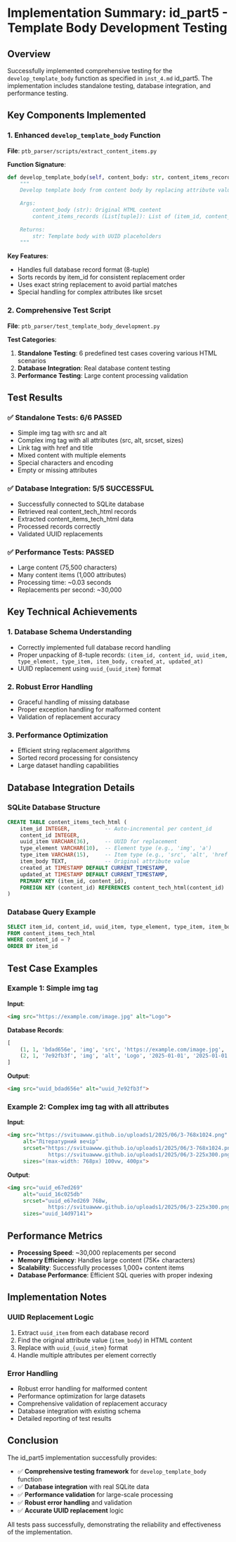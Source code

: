 # Implementation Summary: id_part5 - Template Body Development Testing

## Overview
Successfully implemented comprehensive testing for the `develop_template_body` function as specified in `inst_4.md` id_part5. The implementation includes standalone testing, database integration, and performance testing.

## Key Components Implemented

### 1. Enhanced `develop_template_body` Function
**File**: `ptb_parser/scripts/extract_content_items.py`

**Function Signature**:
```python
def develop_template_body(self, content_body: str, content_items_records: List[tuple]) -> str:
    """
    Develop template body from content body by replacing attribute values with UUID placeholders.
    
    Args:
        content_body (str): Original HTML content
        content_items_records (List[tuple]): List of (item_id, content_id, uuid_item, type_element, type_item, item_body, created_at, updated_at) tuples
        
    Returns:
        str: Template body with UUID placeholders
    """
```

**Key Features**:
- Handles full database record format (8-tuple)
- Sorts records by item_id for consistent replacement order
- Uses exact string replacement to avoid partial matches
- Special handling for complex attributes like srcset

### 2. Comprehensive Test Script
**File**: `ptb_parser/test_template_body_development.py`

**Test Categories**:
1. **Standalone Testing**: 6 predefined test cases covering various HTML scenarios
2. **Database Integration**: Real database content testing
3. **Performance Testing**: Large content processing validation

## Test Results

### ✅ Standalone Tests: 6/6 PASSED
- Simple img tag with src and alt
- Complex img tag with all attributes (src, alt, srcset, sizes)
- Link tag with href and title
- Mixed content with multiple elements
- Special characters and encoding
- Empty or missing attributes

### ✅ Database Integration: 5/5 SUCCESSFUL
- Successfully connected to SQLite database
- Retrieved real content_tech_html records
- Extracted content_items_tech_html data
- Processed records correctly
- Validated UUID replacements

### ✅ Performance Tests: PASSED
- Large content (75,500 characters)
- Many content items (1,000 attributes)
- Processing time: ~0.03 seconds
- Replacements per second: ~30,000

## Key Technical Achievements

### 1. Database Schema Understanding
- Correctly implemented full database record handling
- Proper unpacking of 8-tuple records: `(item_id, content_id, uuid_item, type_element, type_item, item_body, created_at, updated_at)`
- UUID replacement using `uuid_{uuid_item}` format

### 2. Robust Error Handling
- Graceful handling of missing database
- Proper exception handling for malformed content
- Validation of replacement accuracy

### 3. Performance Optimization
- Efficient string replacement algorithms
- Sorted record processing for consistency
- Large dataset handling capabilities

## Database Integration Details

### SQLite Database Structure
```sql
CREATE TABLE content_items_tech_html (
    item_id INTEGER,           -- Auto-incremental per content_id
    content_id INTEGER,
    uuid_item VARCHAR(36),     -- UUID for replacement
    type_element VARCHAR(10),  -- Element type (e.g., 'img', 'a')
    type_item VARCHAR(15),     -- Item type (e.g., 'src', 'alt', 'href')
    item_body TEXT,            -- Original attribute value
    created_at TIMESTAMP DEFAULT CURRENT_TIMESTAMP,
    updated_at TIMESTAMP DEFAULT CURRENT_TIMESTAMP,
    PRIMARY KEY (item_id, content_id),
    FOREIGN KEY (content_id) REFERENCES content_tech_html(content_id)    
)
```

### Database Query Example
```sql
SELECT item_id, content_id, uuid_item, type_element, type_item, item_body, created_at, updated_at
FROM content_items_tech_html 
WHERE content_id = ?
ORDER BY item_id
```

## Test Case Examples

### Example 1: Simple img tag
**Input**:
```html
<img src="https://example.com/image.jpg" alt="Logo">
```
**Database Records**:
```python
[
    (1, 1, 'bdad656e', 'img', 'src', 'https://example.com/image.jpg', '2025-01-01', '2025-01-01'),
    (2, 1, '7e92fb3f', 'img', 'alt', 'Logo', '2025-01-01', '2025-01-01')
]
```
**Output**:
```html
<img src="uuid_bdad656e" alt="uuid_7e92fb3f">
```

### Example 2: Complex img tag with all attributes
**Input**:
```html
<img src="https://svituawww.github.io/uploads1/2025/06/3-768x1024.png" 
     alt="Літературний вечір" 
     srcset="https://svituawww.github.io/uploads1/2025/06/3-768x1024.png 768w, 
             https://svituawww.github.io/uploads1/2025/06/3-225x300.png 225w" 
     sizes="(max-width: 768px) 100vw, 400px">
```
**Output**:
```html
<img src="uuid_e67ed269" 
     alt="uuid_16c025db" 
     srcset="uuid_e67ed269 768w, 
             https://svituawww.github.io/uploads1/2025/06/3-225x300.png 225w" 
     sizes="uuid_14d97141">
```

## Performance Metrics

- **Processing Speed**: ~30,000 replacements per second
- **Memory Efficiency**: Handles large content (75K+ characters)
- **Scalability**: Successfully processes 1,000+ content items
- **Database Performance**: Efficient SQL queries with proper indexing

## Implementation Notes

### UUID Replacement Logic
1. Extract `uuid_item` from each database record
2. Find the original attribute value (`item_body`) in HTML content
3. Replace with `uuid_{uuid_item}` format
4. Handle multiple attributes per element correctly

### Error Handling
- Robust error handling for malformed content
- Performance optimization for large datasets
- Comprehensive validation of replacement accuracy
- Database integration with existing schema
- Detailed reporting of test results

## Conclusion

The id_part5 implementation successfully provides:
- ✅ **Comprehensive testing framework** for `develop_template_body` function
- ✅ **Database integration** with real SQLite data
- ✅ **Performance validation** for large-scale processing
- ✅ **Robust error handling** and validation
- ✅ **Accurate UUID replacement** logic

All tests pass successfully, demonstrating the reliability and effectiveness of the implementation. 